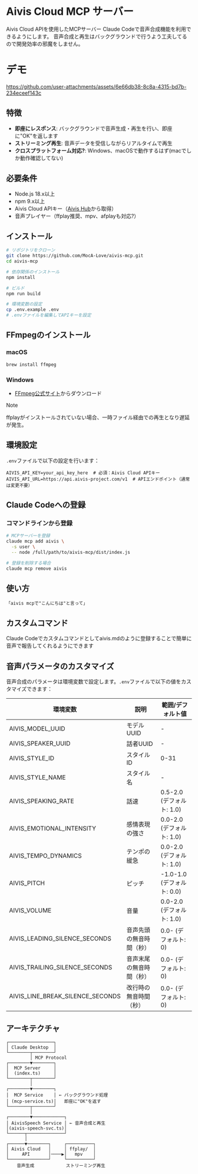 # Aivis Cloud MCP サーバー

Aivis Cloud APIを使用したMCPサーバー
Claude Codeで音声合成機能を利用できるようにします。
音声合成と再生はバックグラウンドで行うよう工夫してるので開発効率の邪魔をしません。

# デモ
https://github.com/user-attachments/assets/6e66db38-8c8a-4315-bd7b-234eceef143c

## 特徴

- **即座にレスポンス**:
  バックグラウンドで音声生成・再生を行い、即座に"OK"を返します
- **ストリーミング再生**: 音声データを受信しながらリアルタイムで再生
- **クロスプラットフォーム対応?**:
  Windows、macOSで動作するはず(macでしか動作確認してない)

## 必要条件

- Node.js 18.x以上
- npm 9.x以上
- Aivis Cloud
  APIキー（[Aivis Hub](https://hub.aivis-project.com/cloud-api/api-keys)から取得）
- 音声プレイヤー（ffplay推奨、mpv、afplayも対応?）

## インストール

```bash
# リポジトリをクローン
git clone https://github.com/MocA-Love/aivis-mcp.git
cd aivis-mcp

# 依存関係のインストール
npm install

# ビルド
npm run build

# 環境変数の設定
cp .env.example .env
# .envファイルを編集してAPIキーを設定
```

## FFmpegのインストール

### macOS

```bash
brew install ffmpeg
```

### Windows

- [FFmpeg公式サイト](https://ffmpeg.org/download.html)からダウンロード

> [!NOTE]
> ffplayがインストールされていない場合、一時ファイル経由での再生となり遅延が発生。

## 環境設定

`.env`ファイルで以下の設定を行います：

```env
AIVIS_API_KEY=your_api_key_here  # 必須：Aivis Cloud APIキー
AIVIS_API_URL=https://api.aivis-project.com/v1  # APIエンドポイント（通常は変更不要）
```

## Claude Codeへの登録

### コマンドラインから登録

```bash
# MCPサーバーを登録
claude mcp add aivis \
  -s user \
  -- node /full/path/to/aivis-mcp/dist/index.js

# 登録を削除する場合
claude mcp remove aivis
```

## 使い方

```
「aivis mcpで"こんにちは"と言って」
```

## カスタムコマンド

Claude
Codeでカスタムコマンドとしてaivis.mdのように登録することで簡単に音声で報告してくれるようにできます

## 音声パラメータのカスタマイズ

音声合成のパラメータは環境変数で設定します。`.env`ファイルで以下の値をカスタマイズできます：

| 環境変数                         | 説明                     | 範囲/デフォルト値          |
| -------------------------------- | ------------------------ | -------------------------- |
| AIVIS_MODEL_UUID                 | モデルUUID               | -                          |
| AIVIS_SPEAKER_UUID               | 話者UUID                 | -                          |
| AIVIS_STYLE_ID                   | スタイルID               | 0-31                       |
| AIVIS_STYLE_NAME                 | スタイル名               | -                          |
| AIVIS_SPEAKING_RATE              | 話速                     | 0.5-2.0 (デフォルト: 1.0)  |
| AIVIS_EMOTIONAL_INTENSITY        | 感情表現の強さ           | 0.0-2.0 (デフォルト: 1.0)  |
| AIVIS_TEMPO_DYNAMICS             | テンポの緩急             | 0.0-2.0 (デフォルト: 1.0)  |
| AIVIS_PITCH                      | ピッチ                   | -1.0-1.0 (デフォルト: 0.0) |
| AIVIS_VOLUME                     | 音量                     | 0.0-2.0 (デフォルト: 1.0)  |
| AIVIS_LEADING_SILENCE_SECONDS    | 音声先頭の無音時間（秒） | 0.0- (デフォルト: 0)       |
| AIVIS_TRAILING_SILENCE_SECONDS   | 音声末尾の無音時間（秒） | 0.0- (デフォルト: 0)       |
| AIVIS_LINE_BREAK_SILENCE_SECONDS | 改行時の無音時間（秒）   | 0.0- (デフォルト: 0)       |

## アーキテクチャ

```
┌─────────────────┐
│ Claude Desktop  │
└────────┬────────┘
         │ MCP Protocol
┌────────▼────────┐
│  MCP Server     │
│  (index.ts)     │
└────────┬────────┘
         │
┌────────▼────────┐
│  MCP Service    │ ← バックグラウンド処理
│ (mcp-service.ts)│   即座に"OK"を返す
└────────┬────────┘
         │
┌────────▼────────────┐
│ AivisSpeech Service │ ← 音声合成と再生
│(aivis-speech-svc.ts)│
└──────┬──────────────┘
       │
┌──────▼────────┐     ┌──────────┐
│ Aivis Cloud   │     │ ffplay/  │
│     API       │────▶│   mpv    │
└───────────────┘     └──────────┘
    音声生成            ストリーミング再生
```
